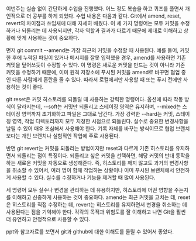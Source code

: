 이번주는 실습 없이 간단하게 수업을 진행했다.
어느 정도 복습을 하고 퀴즈를 풀면서 개인적으로 더 공부를 하게 되었다.
수업 내용은 다음과 같다.
Git에서 amend, reset, revert의 차이점과 쓰임새에 대해 자세히 배웠다. 이 세 가지 명령어는 모두 커밋을 수정하거나 되돌리는 데 사용되지만, 각자 역할과 결과가 다르기 때문에 제대로 이해하고 상황에 맞게 사용하는 것이 중요하다.

먼저 git commit --amend는 가장 최근의 커밋을 수정할 때 사용된다. 예를 들어, 커밋한 후에 누락된 파일이 있거나 메시지를 잘못 입력했을 경우, amend를 사용하면 기존 커밋을 덮어쓰듯이 수정할 수 있다. 이 명령은 새로운 커밋을 만드는 것이 아니라 기존 커밋을 수정하기 때문에, 이미 원격 저장소에 푸시된 커밋을 amend로 바꾸면 협업 중인 다른 사람에게 혼란을 줄 수 있다. 따라서 로컬에서만 사용할 때 또는 푸시 전에만 사용하는 것이 좋다.

git reset은 커밋 히스토리를 되돌릴 때 사용하는 강력한 명령어다. 옵션에 따라 작동 방식이 달라지는데, --soft는 커밋만 되돌리고 스테이징 영역은 유지하며, --mixed는 스테이징 영역까지 초기화하고 파일은 그대로 남긴다. 가장 강력한 --hard는 커밋, 스테이징 영역, 작업 디렉토리까지 모두 지정한 시점으로 되돌린다. 실수로 중요한 변경사항을 날릴 수 있어 매우 조심해서 사용해야 한다. 기록 자체를 바꾸는 방식이므로 협업 브랜치보다는 개인 브랜치나 실험적인 작업에 주로 사용된다.

반면 git revert는 커밋을 되돌리는 방법이지만 reset과 다르게 기존 히스토리를 유지하면서 되돌리는 점이 특징이다. 되돌리고 싶은 커밋을 선택하면, 해당 커밋의 반대 동작을 하는 새로운 커밋을 자동으로 생성해준다. 즉, 히스토리를 깨지 않고도 과거의 변경사항을 취소할 수 있어서, 여러 명이 함께 작업하는 상황이나 이미 푸시된 브랜치에서 안전하게 사용할 수 있다. 실수를 수정하거나 기능을 제거할 때 많이 사용된다.

세 명령어 모두 실수나 변경을 관리하는 데 유용하지만, 히스토리에 어떤 영향을 주는지를 이해하고 신중하게 사용하는 것이 중요하다. amend는 최근 커밋을 고치는 데, reset은 히스토리를 직접 수정하는 데, revert는 히스토리를 유지하면서 변경을 취소하는 데 사용된다는 점을 기억해야 한다. 각각의 목적과 위험도를 잘 이해하고 나면 Git을 훨씬 더 유연하고 안정적으로 사용할 수 있다.

ppt와 참고자료를 보면서 git과 github에 대한 이해도를 올릴 수 있어서 좋았다.
